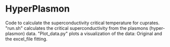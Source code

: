 # HyperPlasmon
Code to calculate the superconductivity critical temperature for cuprates.
"run.sh" calculates the critical superconductivity from the plasmons (hyper-plasmon) data.
"Plot_data.py" plots a visualization of the data: Original and the excel_file fitting.
